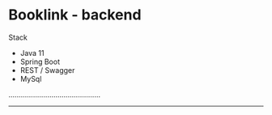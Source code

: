 # Booklink - backend

Stack
- Java 11
- Spring Boot
- REST / Swagger
- MySql

.............................................
**********